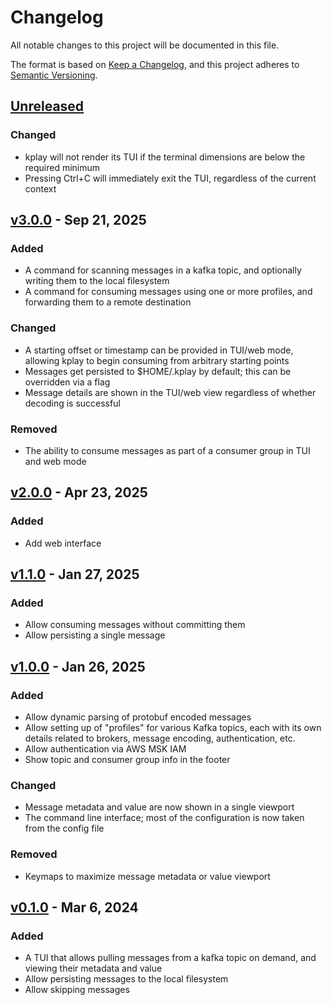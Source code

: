 # Changelog

All notable changes to this project will be documented in this file.

The format is based on [Keep a Changelog](https://keepachangelog.com/en/1.1.0/),
and this project adheres to [Semantic Versioning](https://semver.org/spec/v2.0.0.html).

## [Unreleased]

### Changed

- kplay will not render its TUI if the terminal dimensions are below the
  required minimum
- Pressing Ctrl+C will immediately exit the TUI, regardless of the current
    context

## [v3.0.0] - Sep 21, 2025

### Added

- A command for scanning messages in a kafka topic, and optionally writing them
  to the local filesystem
- A command for consuming messages using one or more profiles, and forwarding
    them to a remote destination

### Changed

- A starting offset or timestamp can be provided in TUI/web mode, allowing kplay
  to begin consuming from arbitrary starting points
- Messages get persisted to $HOME/.kplay by default; this can be overridden via
  a flag
- Message details are shown in the TUI/web view regardless of whether decoding
    is successful

### Removed

- The ability to consume messages as part of a consumer group in TUI and web
    mode

## [v2.0.0] - Apr 23, 2025

### Added

- Add web interface

## [v1.1.0] - Jan 27, 2025

### Added

- Allow consuming messages without committing them
- Allow persisting a single message

## [v1.0.0] - Jan 26, 2025

### Added

- Allow dynamic parsing of protobuf encoded messages
- Allow setting up of "profiles" for various Kafka topics, each with its own
    details related to brokers, message encoding, authentication, etc.
- Allow authentication via AWS MSK IAM
- Show topic and consumer group info in the footer

### Changed

- Message metadata and value are now shown in a single viewport
- The command line interface; most of the configuration is now taken from the
    config file

### Removed

- Keymaps to maximize message metadata or value viewport

## [v0.1.0] - Mar 6, 2024

### Added

- A TUI that allows pulling messages from a kafka topic on demand, and viewing
  their metadata and value
- Allow persisting messages to the local filesystem
- Allow skipping messages

[unreleased]: https://github.com/dhth/kplay/compare/v3.0.0...HEAD
[v3.0.0]: https://github.com/dhth/kplay/compare/v2.0.0...v3.0.0
[v2.0.0]: https://github.com/dhth/kplay/compare/v1.1.0...v2.0.0
[v1.1.0]: https://github.com/dhth/kplay/compare/v1.0.0...v1.1.0
[v1.0.0]: https://github.com/dhth/kplay/compare/v0.1.0...v1.0.0
[v0.1.0]: https://github.com/dhth/kplay/commits/v0.1.0

